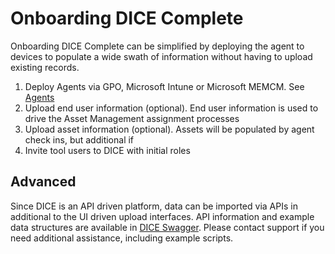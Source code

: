 # Onboarding DICE Complete

Onboarding DICE Complete can be simplified by deploying the agent to devices to populate a wide swath of information without having to upload existing records.

1. Deploy Agents via GPO, Microsoft Intune or Microsoft MEMCM.  See [Agents](Agents/Agent.md)
1. Upload end user information (optional).  End user information is used to drive the Asset Management assignment processes
1. Upload asset information (optional).  Assets will be populated by agent check ins, but additional if
1. Invite tool users to DICE with initial roles

## Advanced
Since DICE is an API driven platform, data can be imported via APIs in additional to the UI driven upload interfaces. API information and example data structures are available in [DICE Swagger](https://diceapp.nowmicro.com/swagger).
Please contact support if you need additional assistance, including example scripts.
